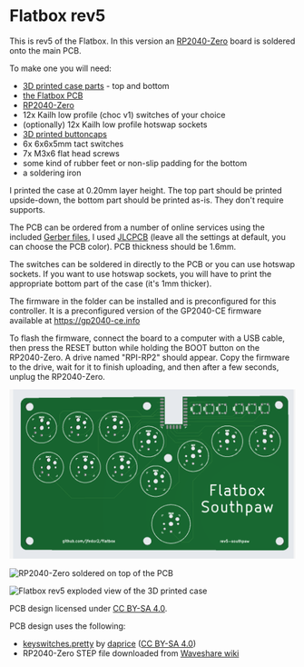 # Flatbox rev5

This is rev5 of the Flatbox. In this version an [RP2040-Zero](https://www.waveshare.com/rp2040-zero.htm) board is soldered onto the main PCB.

To make one you will need:

* [3D printed case parts](3d-printed-case) - top and bottom
* [the Flatbox PCB](pcb)
* [RP2040-Zero](https://www.waveshare.com/rp2040-zero.htm)
* 12x Kailh low profile (choc v1) switches of your choice
* (optionally) 12x Kailh low profile hotswap sockets
* [3D printed buttoncaps](../3d-printed-buttoncaps)
* 6x 6x6x5mm tact switches
* 7x M3x6 flat head screws
* some kind of rubber feet or non-slip padding for the bottom
* a soldering iron

I printed the case at 0.20mm layer height. The top part should be printed upside-down, the bottom part should be printed as-is. They don't require supports.

The PCB can be ordered from a number of online services using the included [Gerber files](pcb), I used [JLCPCB](https://jlcpcb.com/) (leave all the settings at default, you can choose the PCB color). PCB thickness should be 1.6mm.

The switches can be soldered in directly to the PCB or you can use hotswap sockets. If you want to use hotswap sockets, you will have to print the appropriate bottom part of the case (it's 1mm thicker).

The firmware in the folder can be installed and is preconfigured for this controller. It is a preconfigured version of the GP2040-CE firmware available at https://gp2040-ce.info

To flash the firmware, connect the board to a computer with a USB cable, then press the RESET button while holding the BOOT button on the RP2040-Zero. A drive named "RPI-RP2" should appear. Copy the firmware to the drive, wait for it to finish uploading, and then after a few seconds, unplug the RP2040-Zero. 


![Flatbox rev5 unpopulated PCB](images/flatbox-southpaw-pcb.PNG)

![RP2040-Zero soldered on top of the PCB](images/Flatbox-rev5-rp2040-zero-soldered.jpg)

![Flatbox rev5 exploded view of the 3D printed case](images/Flatbox-rev5-exploded.png)

PCB design licensed under [CC BY-SA 4.0](https://creativecommons.org/licenses/by-sa/4.0/).

PCB design uses the following:

* [keyswitches.pretty](https://github.com/daprice/keyswitches.pretty) by [daprice](https://github.com/daprice) ([CC BY-SA 4.0](https://creativecommons.org/licenses/by-sa/4.0/))
* RP2040-Zero STEP file downloaded from [Waveshare wiki](https://www.waveshare.com/wiki/RP2040-Zero)
